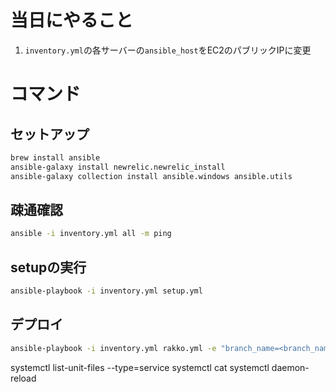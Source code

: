 # 当日にやること

1. `inventory.yml`の各サーバーの`ansible_host`をEC2のパブリックIPに変更

# コマンド

## セットアップ

```bash
brew install ansible
ansible-galaxy install newrelic.newrelic_install
ansible-galaxy collection install ansible.windows ansible.utils
```

## 疎通確認

```bash
ansible -i inventory.yml all -m ping
```

## setupの実行

```bash
ansible-playbook -i inventory.yml setup.yml
```

## デプロイ

```bash
ansible-playbook -i inventory.yml rakko.yml -e "branch_name=<branch_name>"
```

systemctl list-unit-files --type=service
systemctl cat
systemctl daemon-reload
